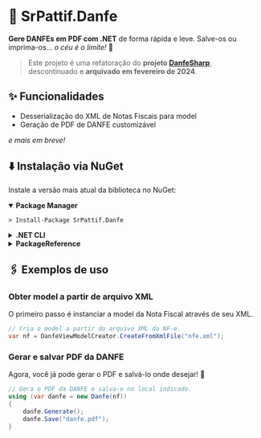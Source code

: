 # 📄 SrPattif.Danfe

**Gere DANFEs em PDF com .NET** de forma rápida e leve. Salve-os ou imprima-os... *o céu é o limite!* 🚀

> Este projeto é uma refatoração do **projeto [DanfeSharp](https://github.com/SilverCard/DanfeSharp)**, descontinuado e **arquivado em fevereiro de 2024**.

## ✨ Funcionalidades
- Desserialização do XML de Notas Fiscais para model
- Geração de PDF de DANFE customizável

<i>e mais em breve!</i>

## ⬇️ Instalação via NuGet
Instale a versão mais atual da biblioteca no NuGet:

<details open>
<summary><b>Package Manager</b></summary>
	
 ```
 > Install-Package SrPattif.Danfe
 ```
</details>
<details>
<summary><b>.NET CLI</b></summary>
	
 ```
 > dotnet add package SrPattif.Danfe --version 1.0.0
 ```
</details>
<details>
<summary><b>PackageReference</b></summary>
	
 ```xml
 <PackageReference Include="SrPattif.Danfe" Version="1.0.0" />
 ```
</details>

## 🖇️ Exemplos de uso
### Obter model a partir de arquivo XML
O primeiro passo é instanciar a model da Nota Fiscal através de seu XML.
```csharp
// Cria o model a partir do arquivo XML da NF-e.
var nf = DanfeViewModelCreator.CreateFromXmlFile("nfe.xml");
```

### Gerar e salvar PDF da DANFE
Agora, você já pode gerar o PDF e salvá-lo onde desejar! 🚀
```csharp
// Gera o PDF da DANFE e salva-o no local indicado.
using (var danfe = new Danfe(nf))
{
	danfe.Generate();
	danfe.Save("danfe.pdf");
}
```
